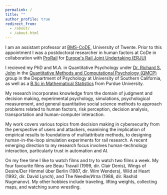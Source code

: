 ```yaml
---
permalink: /
title: ""
author_profile: true
redirect_from: 
  - /about/
  - /about.html
---
```


I am an assistant professor at [BMS-CoDE](https://www.utwente.nl/en/bms/code/), University of Twente. Prior to this appointment I was a postdoctoral researcher in human factors at CoDe in collaboration with [ProRail](https://www.prorail.nl/) for [Europe's Rail Joint Undertaking (ERJU)](https://rail-research.europa.eu/) 

I recieved my PhD and M.A. in Quantitative Psychology under [Dr. Richard S. John](https://create.usc.edu/create_teams/richard-john/) in the [Quantitative Methods and Computational Psychology (QMCP)](https://dornsife.usc.edu/psyc/qmcp/) group in the Department of Psychology at University of Southern California, as well as a [B.Sc in Mathematical Statistics](https://www.stat.purdue.edu/news/2014/spring_2014_grads.html) from Purdue University.

My research incorporates knowledge from the domain of judgment and decision making, experimental psychology, simulations, psychological measurement, and general quantitative social science methods to approach problems related to human factors, risk perception, decision analysis, transportation and human-computer interaction. 

My work covers various topics from decision making in cybersecurity from the perspective of users and attackers, examining the implication of empirical results to foundations of multiattribute methods, to designing human-in-the-loop simulation experiments for rail research. 
A recent emerging direction to my research focus involves human-technology interaction, particularly trust in automation and AI.

On my free time I like to watch films and try to watch two films a week. My four favourite films are Beau Travail (1999, dir. Clair Denis), Wings of Desire/Der Himmel über Berlin (1987, dir. Wim Wenders), Wild at Heart (1992, dir. David Lynch), and The Needle/Игла (1988, dir. Rashid Nugmanov). My other hobbies include traveling, lifting weights, collecting maps, and watching sumo wrestling.
